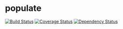 populate
========

[![Build Status](https://travis-ci.org/alykhank/populate.svg?branch=master)](https://travis-ci.org/alykhank/populate)
[![Coverage Status](https://img.shields.io/coveralls/alykhank/populate.svg)](https://coveralls.io/r/alykhank/populate?branch=master)
[![Dependency Status](https://gemnasium.com/alykhank/populate.svg)](https://gemnasium.com/alykhank/populate)
